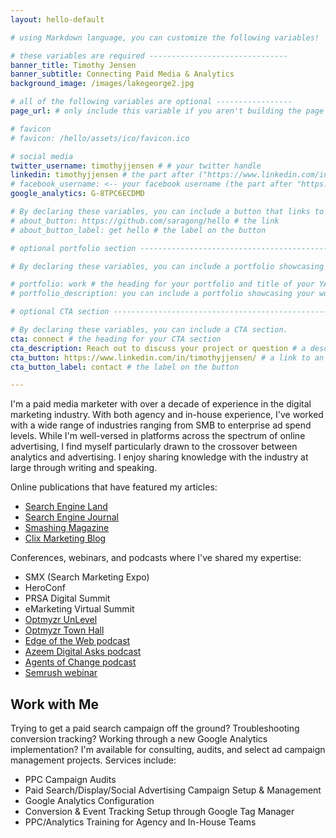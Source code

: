 ```yaml
---
layout: hello-default

# using Markdown language, you can customize the following variables!

# these variables are required -------------------------------
banner_title: Timothy Jensen
banner_subtitle: Connecting Paid Media & Analytics
background_image: /images/lakegeorge2.jpg

# all of the following variables are optional -----------------
page_url: # only include this variable if you aren't building the page to your primary domain 

# favicon
# favicon: /hello/assets/ico/favicon.ico

# social media
twitter_username: timothyjjensen # # your twitter handle
linkedin: timothyjjensen # the part after ("https://www.linkedin.com/in/...")
# facebook_username: <-- your facebook username (the part after "https://www.facebook.com/...")
google_analytics: G-8TPC6ECDMD

# By declaring these variables, you can include a button that links to an external website or to media.
# about_button: https://github.com/saragong/hello # the link
# about_button_label: get hello # the label on the button

# optional portfolio section ------------------------------------------

# By declaring these variables, you can include a portfolio showcasing your work and organize your portfolio's items into a custom layout, all without adding any CSS. In addition, you must 1) create an HTML file in the_includes folder for each project with the text you'd like to display, and 2) create a YAML file in the _data folder describing the order in which each project should be shown and categorized. See `/includes/example.html` and `/_data/work.yml` for examples.

# portfolio: work # the heading for your portfolio and title of your YAML file
# portfolio_description: you can include a portfolio showcasing your work and organize your portfolio's items into a custom layout, all without adding any CSS. # a description to be desplayed below the heading and above the content

# optional CTA section --------------------------------------------------

# By declaring these variables, you can include a CTA section.
cta: connect # the heading for your CTA section
cta_description: Reach out to discuss your project or question # a description to be desplayed below the heading and above the content
cta_button: https://www.linkedin.com/in/timothyjjensen/ # a link to an external website or to media
cta_button_label: contact # the label on the button

---			
```

[//]: # (write a bit about yourself here)
I'm a paid media marketer with over a decade of experience in the digital marketing industry. With both agency and in-house experience, I've worked with a wide range of industries ranging from SMB to enterprise ad spend levels. While I'm well-versed in platforms across the spectrum of online advertising, I find myself particularly drawn to the crossover between analytics and advertising. I enjoy sharing knowledge with the industry at large through writing and speaking.

<p>Online publications that have featured my articles:
<ul>
  <li><a href="https://searchengineland.com/author/tim-jensen">Search Engine Land</a></li>
  <li><a href="https://www.searchenginejournal.com/author/tim-jensen/">Search Engine Journal</a></li>
  <li><a href="https://www.smashingmagazine.com/author/tim-jensen/">Smashing Magazine</a></li>
  <li><a href="https://clixmarketing.com/author/tim-clix/">Clix Marketing Blog</a></li>
</ul>
</p>

<p>Conferences, webinars, and podcasts where I've shared my expertise: 
<ul>
  <li>SMX (Search Marketing Expo)</li>
  <li>HeroConf</li>
  <li>PRSA Digital Summit</li>
  <li>eMarketing Virtual Summit</li>
  <li><a href="https://hs.optmyzr.com/unlevel-hub/timothy-jensen" target="_blank">Optmyzr UnLevel</a></li>
  <li><a href="https://www.youtube.com/watch?v=gBoPtazUBGs" target="_blank">Optmyzr Town Hall</a></li>
  <li><a href="https://edgeofthewebradio.com/seo-podcast/ppc-more-than-meets-the-roi-tim-jensen/" target="_blank">Edge of the Web podcast</a></li>
  <li><a href="https://iamazeemdigital.com/blog/tim-jensen-podcast-interview/" target="_blank">Azeem Digital Asks podcast</a></li>
  <li><a href="https://www.theagentsofchange.com/tim-jensen/" target="_blank">Agents of Change podcast</a></li>
  <li><a href="https://www.semrush.com/webinars/marketing-challenges-for-companies-depending-on-where-they-are-in-the-cycle/" target="_blank">Semrush webinar</a></li>
</ul>
</p>

<h2>Work with Me</h2>

<p>Trying to get a paid search campaign off the ground? Troubleshooting conversion tracking? Working through a new Google Analytics implementation? I'm available for consulting, audits, and select ad campaign management projects. Services include:
<ul>
<li>PPC Campaign Audits</li>
<li>Paid Search/Display/Social Advertising Campaign Setup & Management</li>
<li>Google Analytics Configuration</li>
<li>Conversion & Event Tracking Setup through Google Tag Manager</li>
<li>PPC/Analytics Training for Agency and In-House Teams</li>


